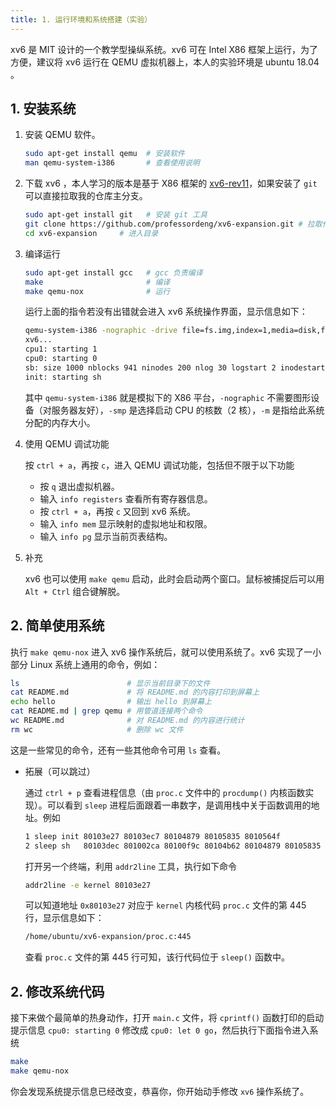 ```yaml
---
title: 1. 运行环境和系统搭建（实验）
---
```


xv6 是 MIT 设计的一个教学型操纵系统。xv6 可在 Intel X86 框架上运行，为了方便，建议将 xv6 运行在 QEMU 虚拟机器上，本人的实验环境是 ubuntu 18.04 。

## 1. 安装系统

1. 安装 QEMU 软件。

   ```bash
   sudo apt-get install qemu  # 安装软件
   man qemu-system-i386       # 查看使用说明
   ```

2. 下载 xv6 ，本人学习的版本是基于 X86 框架的 [xv6-rev11](https://github.com/mit-pdos/xv6-public/releases)，如果安装了 `git` 可以直接拉取我的仓库主分支。

   ```bash
   sudo apt-get install git   # 安装 git 工具
   git clone https://github.com/professordeng/xv6-expansion.git # 拉取代码
   cd xv6-expansion     # 进入目录
   ```
   
3. 编译运行

   ```bash
   sudo apt-get install gcc   # gcc 负责编译
   make                       # 编译
   make qemu-nox              # 运行
   ```

   运行上面的指令若没有出错就会进入 xv6 系统操作界面，显示信息如下：

   ```bash
   qemu-system-i386 -nographic -drive file=fs.img,index=1,media=disk,format=raw -drive file=xv6.img,index=0,media=disk,format=raw -smp 2 -m 512 
   xv6...
   cpu1: starting 1
   cpu0: starting 0
   sb: size 1000 nblocks 941 ninodes 200 nlog 30 logstart 2 inodestart 32 bmap start 58
   init: starting sh
   ```

   其中 `qemu-system-i386` 就是模拟下的 X86 平台，`-nographic` 不需要图形设备（对服务器友好），`-smp` 是选择启动 CPU 的核数（2 核），`-m` 是指给此系统分配的内存大小。

4. 使用 QEMU 调试功能

   按 `ctrl + a`，再按 `c`，进入 QEMU 调试功能，包括但不限于以下功能

   - 按 `q` 退出虚拟机器。
   - 输入 `info registers` 查看所有寄存器信息。
   - 按 `ctrl + a`，再按 `c` 又回到 xv6 系统。
   - 输入 `info mem` 显示映射的虚拟地址和权限。
   - 输入 `info pg` 显示当前页表结构。

5. 补充

   xv6 也可以使用 `make qemu` 启动，此时会启动两个窗口。鼠标被捕捉后可以用 `Alt + Ctrl` 组合键解脱。

## 2. 简单使用系统

执行 `make qemu-nox` 进入 xv6 操作系统后，就可以使用系统了。xv6 实现了一小部分 Linux 系统上通用的命令，例如：

```bash
ls                        # 显示当前目录下的文件
cat README.md             # 将 README.md 的内容打印到屏幕上
echo hello                # 输出 hello 到屏幕上
cat README.md | grep qemu # 用管道连接两个命令
wc README.md              # 对 README.md 的内容进行统计
rm wc                     # 删除 wc 文件
```

这是一些常见的命令，还有一些其他命令可用 `ls` 查看。

- 拓展（可以跳过）

  通过 `ctrl + p` 查看进程信息（由 `proc.c` 文件中的 `procdump()` 内核函数实现）。可以看到 `sleep` 进程后面跟着一串数字，是调用栈中关于函数调用的地址。例如

  ```bash
  1 sleep init 80103e27 80103ec7 80104879 80105835 8010564f
  2 sleep sh   80103dec 801002ca 80100f9c 80104b62 80104879 80105835 8010564f
  ```

  打开另一个终端，利用 `addr2line` 工具，执行如下命令

  ```bash
  addr2line -e kernel 80103e27
  ```

  可以知道地址 `0x80103e27` 对应于 `kernel` 内核代码 `proc.c` 文件的第 445 行，显示信息如下：

  ```bash
  /home/ubuntu/xv6-expansion/proc.c:445
  ```

  查看 `proc.c` 文件的第 445 行可知，该行代码位于 `sleep()` 函数中。

## 2. 修改系统代码

接下来做个最简单的热身动作，打开 `main.c` 文件，将 `cprintf()` 函数打印的启动提示信息 `cpu0: starting 0` 修改成 `cpu0: let 0 go`，然后执行下面指令进入系统

```bash
make 
make qemu-nox
```

你会发现系统提示信息已经改变，恭喜你，你开始动手修改 `xv6` 操作系统了。 





